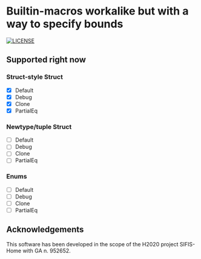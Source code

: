# Builtin-macros workalike but with a way to specify bounds
[![LICENSE](https://img.shields.io/badge/license-MIT-blue.svg)](LICENSE)


## Supported right now

### Struct-style Struct
- [x] Default
- [x] Debug
- [x] Clone
- [x] PartialEq

### Newtype/tuple Struct
- [ ] Default
- [ ] Debug
- [ ] Clone
- [ ] PartialEq

### Enums
- [ ] Default
- [ ] Debug
- [ ] Clone
- [ ] PartialEq

## Acknowledgements

This software has been developed in the scope of the H2020 project SIFIS-Home with GA n. 952652.
